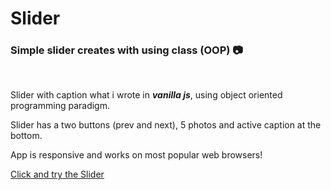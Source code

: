 # Slider
### Simple slider creates with using class (OOP) :camera:
<br />

Slider with caption what i wrote in ***vanilla js***, using object oriented programming paradigm.
<br />

Slider has a two buttons (prev and next), 5 photos and active caption at the bottom.
<br />

App is responsive and works on most popular web browsers!
<br />

[Click and try the Slider](https://emarcins.github.io/Slider/?%2F)
